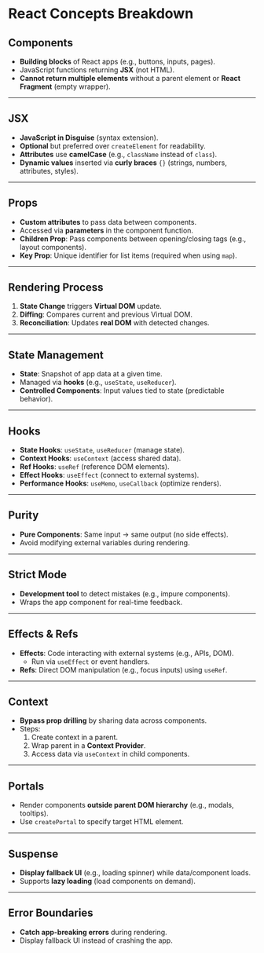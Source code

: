 # React Concepts Breakdown

## **Components**  
- **Building blocks** of React apps (e.g., buttons, inputs, pages).  
- JavaScript functions returning **JSX** (not HTML).  
- **Cannot return multiple elements** without a parent element or **React Fragment** (empty wrapper).  

---

## **JSX**  
- **JavaScript in Disguise** (syntax extension).  
- **Optional** but preferred over `createElement` for readability.  
- **Attributes** use **camelCase** (e.g., `className` instead of `class`).  
- **Dynamic values** inserted via **curly braces** `{}` (strings, numbers, attributes, styles).  

---

## **Props**  
- **Custom attributes** to pass data between components.  
- Accessed via **parameters** in the component function.  
- **Children Prop**: Pass components between opening/closing tags (e.g., layout components).  
- **Key Prop**: Unique identifier for list items (required when using `map`).  

---

## **Rendering Process**  
1. **State Change** triggers **Virtual DOM** update.  
2. **Diffing**: Compares current and previous Virtual DOM.  
3. **Reconciliation**: Updates **real DOM** with detected changes.  

---

## **State Management**  
- **State**: Snapshot of app data at a given time.  
- Managed via **hooks** (e.g., `useState`, `useReducer`).  
- **Controlled Components**: Input values tied to state (predictable behavior).  

---

## **Hooks**  
- **State Hooks**: `useState`, `useReducer` (manage state).  
- **Context Hooks**: `useContext` (access shared data).  
- **Ref Hooks**: `useRef` (reference DOM elements).  
- **Effect Hooks**: `useEffect` (connect to external systems).  
- **Performance Hooks**: `useMemo`, `useCallback` (optimize renders).  

---

## **Purity**  
- **Pure Components**: Same input → same output (no side effects).  
- Avoid modifying external variables during rendering.  

---

## **Strict Mode**  
- **Development tool** to detect mistakes (e.g., impure components).  
- Wraps the app component for real-time feedback.  

---

## **Effects & Refs**  
- **Effects**: Code interacting with external systems (e.g., APIs, DOM).  
  - Run via `useEffect` or event handlers.  
- **Refs**: Direct DOM manipulation (e.g., focus inputs) using `useRef`.  

---

## **Context**  
- **Bypass prop drilling** by sharing data across components.  
- Steps:  
  1. Create context in a parent.  
  2. Wrap parent in a **Context Provider**.  
  3. Access data via `useContext` in child components.  

---

## **Portals**  
- Render components **outside parent DOM hierarchy** (e.g., modals, tooltips).  
- Use `createPortal` to specify target HTML element.  

---

## **Suspense**  
- **Display fallback UI** (e.g., loading spinner) while data/component loads.  
- Supports **lazy loading** (load components on demand).  

---

## **Error Boundaries**  
- **Catch app-breaking errors** during rendering.  
- Display fallback UI instead of crashing the app.